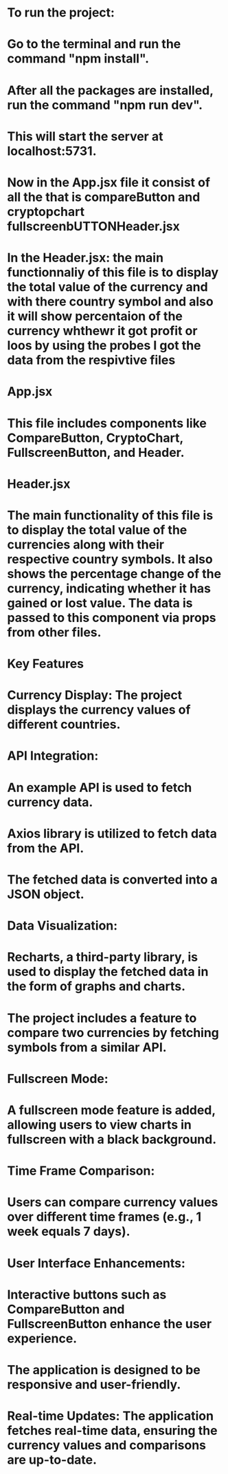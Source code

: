 # To run the project:

# Go to the terminal and run the command "npm install".
# After all the packages are installed, run the command "npm run dev".
# This will start the server at localhost:5731.

###### #####

# Now in the App.jsx file it consist of all the that is compareButton and cryptopchart fullscreenbUTTONHeader.jsx

# In the Header.jsx:  the main functionnaliy of this file is to display the total value of the currency and with there country symbol  and also it will show percentaion of the currency whthewr it got profit or loos  by using the probes I got the data from the respivtive files

# App.jsx
# This file includes components like CompareButton, CryptoChart, FullscreenButton, and Header.

# Header.jsx
# The main functionality of this file is to display the total value of the currencies along with their respective country symbols. It also shows the percentage change of the currency, indicating whether it has gained or lost value. The data is passed to this component via props from other files.
# Key Features
# Currency Display: The project displays the currency values of different countries.


# API Integration:

# An example API is used to fetch currency data.
# Axios library is utilized to fetch data from the API.
# The fetched data is converted into a JSON object.
# Data Visualization:

# Recharts, a third-party library, is used to display the fetched data in the form of graphs and charts.
# The project includes a feature to compare two currencies by fetching symbols from a similar API.
# Fullscreen Mode:

# A fullscreen mode feature is added, allowing users to view charts in fullscreen with a black background.
# Time Frame Comparison:

# Users can compare currency values over different time frames (e.g., 1 week equals 7 days).
# User Interface Enhancements:

# Interactive buttons such as CompareButton and FullscreenButton enhance the user experience.
# The application is designed to be responsive and user-friendly.
# Real-time Updates: The application fetches real-time data, ensuring the currency values and comparisons are up-to-date.